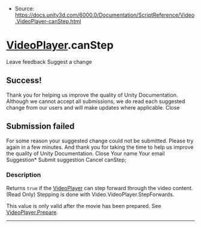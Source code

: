 * Source: https://docs.unity3d.com/6000.0/Documentation/ScriptReference/Video.VideoPlayer-canStep.html

#  [VideoPlayer](https://docs.unity3d.com/6000.0/Documentation/ScriptReference/Video.VideoPlayer.html).canStep
Leave feedback
Suggest a change
## Success!
Thank you for helping us improve the quality of Unity Documentation. Although we cannot accept all submissions, we do read each suggested change from our users and will make updates where applicable.
Close
## Submission failed
For some reason your suggested change could not be submitted. Please <a>try again</a> in a few minutes. And thank you for taking the time to help us improve the quality of Unity Documentation.
Close
Your name Your email Suggestion* Submit suggestion
Cancel
canStep; 
### Description
Returns `true` if the [VideoPlayer](https://docs.unity3d.com/6000.0/Documentation/ScriptReference/Video.VideoPlayer.html) can step forward through the video content. (Read Only)
Stepping is done with Video.VideoPlayer.StepForwards.  
  
This value is only valid after the movie has been prepared. See [VideoPlayer.Prepare](https://docs.unity3d.com/6000.0/Documentation/ScriptReference/Video.VideoPlayer.Prepare.html).
* * *
